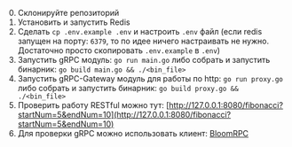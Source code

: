 0) Склонируйте репозиторий
1) Установить и запустить Redis
2) Сделать `cp .env.example .env` и настроить `.env` файл (если redis запущен на порту: `6379`, то по идее ничего
   настраивать не нужно. Достаточно просто скопировать `.env.example` в `.env`)
3) Запустить gRPC модуль: `go run main.go` либо собрать и запустить бинарник: `go build main.go && ./<bin_file>`
4) Запустить gRPC-Gateway модуль для работы по http: `go run proxy.go` либо собрать и запустить
   бинарник: `go build proxy.go && ./<bin_file>`
5) Проверить работу RESTful можно
   тут: [http://127.0.0.1:8080/fibonacci?startNum=5&endNum=10](http://127.0.0.1:8080/fibonacci?startNum=5&endNum=10)
6) Для проверки gRPC можно использовать клиент: [BloomRPC](https://github.com/uw-labs/bloomrpc/releases)
